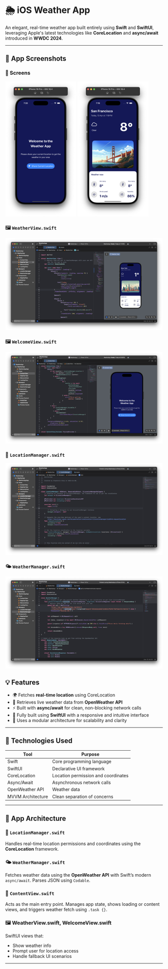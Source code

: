 # 🌦 iOS Weather App

An elegant, real-time weather app built entirely using **Swift** and **SwiftUI**, leveraging Apple's latest technologies like **CoreLocation** and **async/await** introduced in **WWDC 2024**.

---

## 📱 App Screenshots

### 📱 Screens

<p float="left">
  <img src="images/Welcome.png" width="45%" alt="Welcome Screen" />
  <img src="images/weather.png" width="45%" alt="Weather Screen" />
</p>

### 🖼️ `WeatherView.swift`
![WeatherView](images/weather_view.png)

### 🖼️ `WelcomeView.swift`
![WelcomeView](images/welcome_view.png)

### 🧭 `LocationManager.swift`
![LocationManager](images/location_manager.png)

### 🌤 `WeatherManager.swift`
![WeatherManager](images/weather_manager.png)

## 💡 Features

- 🌍 Fetches **real-time location** using CoreLocation
- 📡 Retrieves live weather data from **OpenWeather API**
- ⚡ Built with **async/await** for clean, non-blocking network calls
- 📲 Fully built using **SwiftUI** with a responsive and intuitive interface
- 🎯 Uses a modular architecture for scalability and clarity

---

## 🔧 Technologies Used

| Tool             | Purpose                                 |
|------------------|------------------------------------------|
| Swift            | Core programming language                |
| SwiftUI          | Declarative UI framework                 |
| CoreLocation     | Location permission and coordinates      |
| Async/Await      | Asynchronous network calls               |
| OpenWeather API  | Weather data                             |
| MVVM Architecture| Clean separation of concerns             |

---

## 🧩 App Architecture

### 🧭 `LocationManager.swift`  
Handles real-time location permissions and coordinates using the **CoreLocation** framework.

### 🌤 `WeatherManager.swift`  
Fetches weather data using the **OpenWeather API** with Swift’s modern `async/await`. Parses JSON using `Codable`.

### 📲 `ContentView.swift`  
Acts as the main entry point. Manages app state, shows loading or content views, and triggers weather fetch using `.task {}`.

### 🖼️ WeatherView.swift, WelcomeView.swift  
SwiftUI views that:
- Show weather info
- Prompt user for location access
- Handle fallback UI scenarios

---
